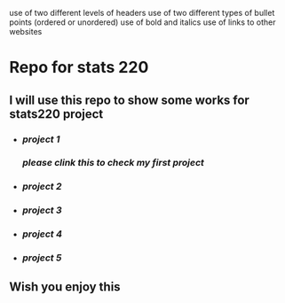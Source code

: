 use of two different levels of headers
use of two different types of bullet points (ordered or unordered)
use of bold and italics
use of links to other websites
# **Repo for stats 220**

## I will use this repo to show some works for stats220 project 
   
*  ### *project 1*
   ### *please clink this to check my first project*  
*  ### *project 2*
*  ### *project 3*
*  ### *project 4*
*  ### *project 5*

## **Wish you enjoy this**
